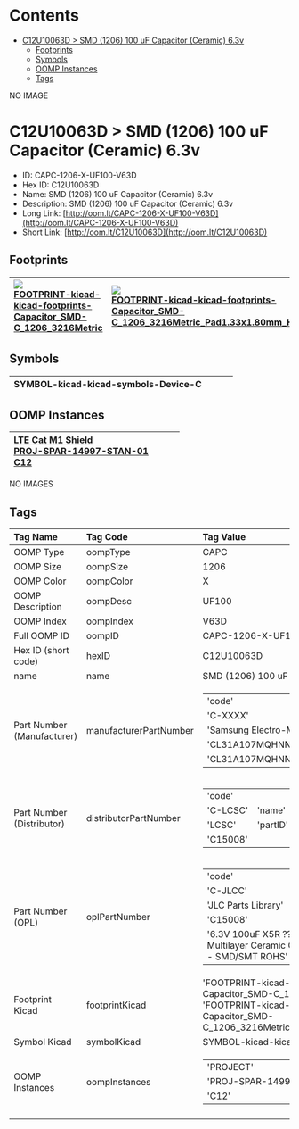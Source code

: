 



Contents
========

* [C12U10063D > SMD (1206) 100 uF Capacitor (Ceramic) 6.3v](#c12u10063d--smd-1206-100-uf-capacitor-ceramic-63v)
	* [Footprints](#footprints)
	* [Symbols](#symbols)
	* [OOMP Instances](#oomp-instances)
	* [Tags](#tags)
  
NO IMAGE  
# C12U10063D > SMD (1206) 100 uF Capacitor (Ceramic) 6.3v

- ID: CAPC-1206-X-UF100-V63D
- Hex ID: C12U10063D
- Name: SMD (1206) 100 uF Capacitor (Ceramic) 6.3v
- Description: SMD (1206) 100 uF Capacitor (Ceramic) 6.3v
- Long Link: [http://oom.lt/CAPC-1206-X-UF100-V63D](http://oom.lt/CAPC-1206-X-UF100-V63D)
- Short Link: [http://oom.lt/C12U10063D](http://oom.lt/C12U10063D)

## Footprints
  

|[![](https://raw.githubusercontent.com/oomlout/oomlout_OOMP_eda_V2/FOOTPRINT/kicad/kicad-footprints/Capacitor_SMD/C_1206_3216Metric/main/image_140.png)<br>FOOTPRINT-kicad-kicad-footprints-Capacitor_SMD-C_1206_3216Metric](https://github.com/oomlout/oomlout_OOMP_eda_V2/FOOTPRINT/kicad/kicad-footprints/Capacitor_SMD/C_1206_3216Metric/tree/main/)|[![](https://raw.githubusercontent.com/oomlout/oomlout_OOMP_eda_V2/FOOTPRINT/kicad/kicad-footprints/Capacitor_SMD/C_1206_3216Metric_Pad1.33x1.80mm_HandSolder/main/image_140.png)<br>FOOTPRINT-kicad-kicad-footprints-Capacitor_SMD-C_1206_3216Metric_Pad1.33x1.80mm_HandSolder](https://github.com/oomlout/oomlout_OOMP_eda_V2/FOOTPRINT/kicad/kicad-footprints/Capacitor_SMD/C_1206_3216Metric_Pad1.33x1.80mm_HandSolder/tree/main/)|||
| :--- | :--- | :--- | :--- |

## Symbols
  

|![]()<br>SYMBOL-kicad-kicad-symbols-Device-C||||
| :--- | :--- | :--- | :--- |

## OOMP Instances
  

|[LTE Cat M1 Shield<br>PROJ-SPAR-14997-STAN-01<br>C12](https://github.com/oomlout/oomlout_OOMP_projects_V2/PROJ/SPAR/14997/STAN/01/tree/main/)||||
| :--- | :--- | :--- | :--- |
  
NO IMAGES  
## Tags
  

|Tag Name|Tag Code|Tag Value|
| :--- | :--- | :--- |
|OOMP Type|oompType|CAPC|
|OOMP Size|oompSize|1206|
|OOMP Color|oompColor|X|
|OOMP Description|oompDesc|UF100|
|OOMP Index|oompIndex|V63D|
|Full OOMP ID|oompID|CAPC-1206-X-UF100-V63D|
|Hex ID (short code)|hexID|C12U10063D|
|name|name|SMD (1206) 100 uF Capacitor (Ceramic) 6.3v|
|Part Number (Manufacturer)|manufacturerPartNumber|<table><tr><td>'code'</td></tr><tr><td> 'C-XXXX'</td><td> 'name'</td></tr><tr><td> 'Samsung Electro-Mechanics'</td><td> 'partID'</td></tr><tr><td> 'CL31A107MQHNNNE'</td><td> 'partName'</td></tr><tr><td> 'CL31A107MQHNNNE'</td></tr></table>|
|Part Number (Distributor)|distributorPartNumber|<table><tr><td>'code'</td></tr><tr><td> 'C-LCSC'</td><td> 'name'</td></tr><tr><td> 'LCSC'</td><td> 'partID'</td></tr><tr><td> 'C15008'</td></tr></table>|
|Part Number (OPL)|oplPartNumber|<table><tr><td>'code'</td></tr><tr><td> 'C-JLCC'</td><td> 'name'</td></tr><tr><td> 'JLC Parts Library'</td><td> 'partID'</td></tr><tr><td> 'C15008'</td><td> 'partName'</td></tr><tr><td> '6.3V 100uF X5R ??20% 1206  Multilayer Ceramic Capacitors MLCC - SMD/SMT ROHS'</td></tr></table>|
|Footprint Kicad|footprintKicad|'FOOTPRINT-kicad-kicad-footprints-Capacitor_SMD-C_1206_3216Metric', 'FOOTPRINT-kicad-kicad-footprints-Capacitor_SMD-C_1206_3216Metric_Pad1.33x1.80mm_HandSolder'|
|Symbol Kicad|symbolKicad|SYMBOL-kicad-kicad-symbols-Device-C|
|OOMP Instances|oompInstances|<table><tr><td>'PROJECT'</td></tr><tr><td> 'PROJ-SPAR-14997-STAN-01'</td><td> 'ID'</td></tr><tr><td> 'C12'</td></tr></table>|
||||
